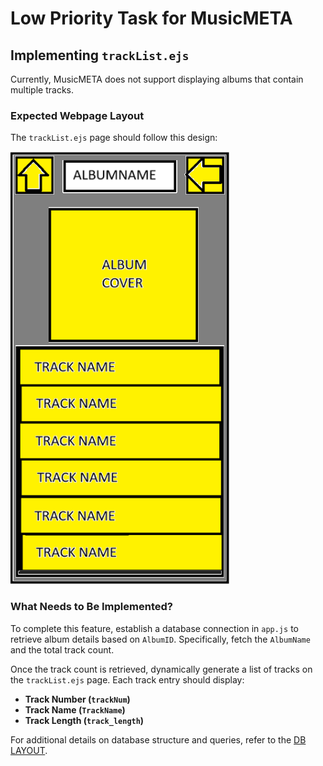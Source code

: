 # Low Priority Task for MusicMETA

## Implementing `trackList.ejs`

Currently, MusicMETA does not support displaying albums that contain multiple tracks.

### Expected Webpage Layout

The `trackList.ejs` page should follow this design:

<img src="img/WireFrame-TrackList.png">

### What Needs to Be Implemented?

To complete this feature, establish a database connection in `app.js` to retrieve album details based on `AlbumID`. Specifically, fetch the `AlbumName` and the total track count.

Once the track count is retrieved, dynamically generate a list of tracks on the `trackList.ejs` page. Each track entry should display:
- **Track Number (`trackNum`)**
- **Track Name (`TrackName`)**
- **Track Length (`track_length`)**

For additional details on database structure and queries, refer to the [DB LAYOUT](docs/DBLAYOUT.md).

